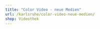 ```yaml
---
title: "Color Video - neue Medien"
url: /karlsruhe/color-video-neue-medien/
shop: Videothek
---
```


